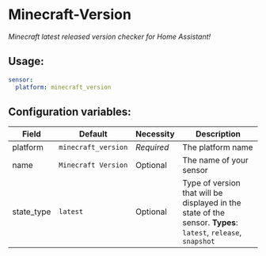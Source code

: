 # Minecraft-Version

_Minecraft latest released version checker for Home Assistant!_

## Usage:

```yaml
sensor:
  platform: minecraft_version
```

## Configuration variables:
  
Field | Default | Necessity | Description
--- | --- | --- | ---
platform | `minecraft_version` | *Required* | The platform name
name | `Minecraft Version` | Optional | The name of your sensor
state_type | `latest` | Optional | Type of version that will be displayed in the state of the sensor. **Types**: `latest`, `release`, `snapshot`
